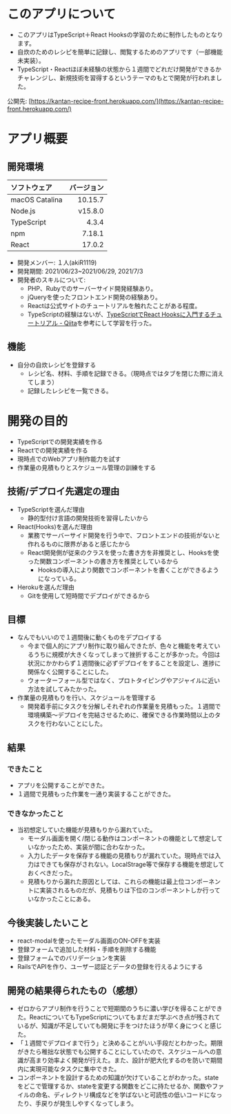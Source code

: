 # このアプリについて

- このアプリはTypeScript＋React Hooksの学習のために制作したものとなります。  
- 自炊のためのレシピを簡単に記録し、閲覧するためのアプリです（一部機能未実装）。  
- TypeScript・Reactほぼ未経験の状態から１週間でどれだけ開発ができるかチャレンジし、新規技術を習得するというテーマのもとで開発が行われました。

公開先: [https://kantan-recipe-front.herokuapp.com/](https://kantan-recipe-front.herokuapp.com/)

# アプリ概要
## 開発環境

|ソフトウェア      |バージョン|
|:-------------|------:|  
|macOS Catalina|10.15.7|  
|Node.js       |v15.8.0|  
|TypeScript    |4.3.4  |  
|npm           |7.18.1 |  
|React         |17.0.2 |  

- 開発メンバー: １人(akiR1119)  
- 開発期間: 2021/06/23~2021/06/29, 2021/7/3  
- 開発者のスキルについて: 
  - PHP、Rubyでのサーバーサイド開発経験あり。
  - jQueryを使ったフロントエンド開発の経験あり。
  - Reactは公式サイトのチュートリアルを触れたことがある程度。
  - TypeScriptの経験はないが、[TypeScriptでReact Hooksに入門するチュートリアル - Qiita](https://qiita.com/yonetty/items/ad19bddc26806bb49cef)を参考にして学習を行った。

## 機能
- 自分の自炊レシピを登録する
  - レシピ名、材料、手順を記録できる。（現時点ではタブを閉じた際に消えてしまう）
  - 記録したレシピを一覧できる。

# 開発の目的
- TypeScriptでの開発実績を作る
- Reactでの開発実績を作る
- 現時点でのWebアプリ制作能力を試す
- 作業量の見積もりとスケジュール管理の訓練をする

## 技術/デプロイ先選定の理由
- TypeScriptを選んだ理由
  - 静的型付け言語の開発技術を習得したいから
- React(Hooks)を選んだ理由
  - 業務でサーバーサイド開発を行う中で、フロントエンドの技術がないと作れるものに限界があると感じたから
  - React開発側が従来のクラスを使った書き方を非推奨とし、Hooksを使った関数コンポーネントの書き方を推奨としているから
    - Hooksの導入により関数でコンポーネントを書くことができるようになっている。
- Herokuを選んだ理由
  - Gitを使用して短時間でデプロイができるから

## 目標
- なんでもいいので１週間後に動くものをデプロイする
  - 今まで個人的にアプリ制作に取り組んできたが、色々と機能を考えているうちに規模が大きくなってしまって挫折することが多かった。今回は状況にかかわらず１週間後に必ずデプロイをすることを設定し、進捗に関係なく公開することにした。
  - ウォーターフォール型ではなく、プロトタイピングやアジャイルに近い方法を試してみたかった。
- 作業量の見積もりを行い、スケジュールを管理する
  - 開発着手前にタスクを分解しそれぞれの作業量を見積もった。１週間で環境構築〜デプロイを完結させるために、確保できる作業時間以上のタスクを行わないことにした。

## 結果
### できたこと
- アプリを公開することができた。
- １週間で見積もった作業を一通り実装することができた。

### できなかったこと
- 当初想定していた機能が見積もりから漏れていた。
  - モーダル画面を開く/閉じる動作はコンポーネントの機能として想定していなかったため、実装が間に合わなかった。
  - 入力したデータを保存する機能の見積もりが漏れていた。現時点では入力はできても保存がされない。LocalStrage等で保存する機能を想定しておくべきだった。
  - 見積もりから漏れた原因としては、これらの機能は最上位コンポーネントに実装されるものだが、見積もりは下位のコンポーネントしか行っていなかったことにある。

## 今後実装したいこと
- react-modalを使ったモーダル画面のON-OFFを実装
- 登録フォームで追加した材料・手順を削除する機能
- 登録フォームでのバリデーションを実装
- RailsでAPIを作り、ユーザー認証とデータの登録を行えるようにする

## 開発の結果得られたもの（感想）
- ゼロからアプリ制作を行うことで短期間のうちに濃い学びを得ることができた。ReactについてもTypeScriptについてもまだまだ学ぶべき点が残されているが、知識が不足していても開発に手をつけたほうが早く身につくと感じた。
- 「１週間でデプロイまで行う」と決めることがいい手段だとわかった。期限がきたら稚拙な状態でも公開することにしていたので、スケジュールへの意識が高まり効率よく開発が行えた。また、設計が肥大化するのを防いで期間内に実現可能なタスクに集中できた。
- コンポーネントを設計するための知識が欠けていることがわかった。stateをどこで管理するか、stateを変更する関数をどこに持たせるか、関数やファイルの命名、ディレクトリ構成などを学ばないと可読性の低いコードになったり、手戻りが発生しやすくなってしまう。
